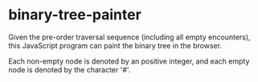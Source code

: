 # binary-tree-painter

Given the pre-order traversal sequence (including all empty encounters), this JavaScript program can paint the binary tree in the browser.

Each non-empty node is denoted by an positive integer, and each empty node is denoted by the character '#'.
